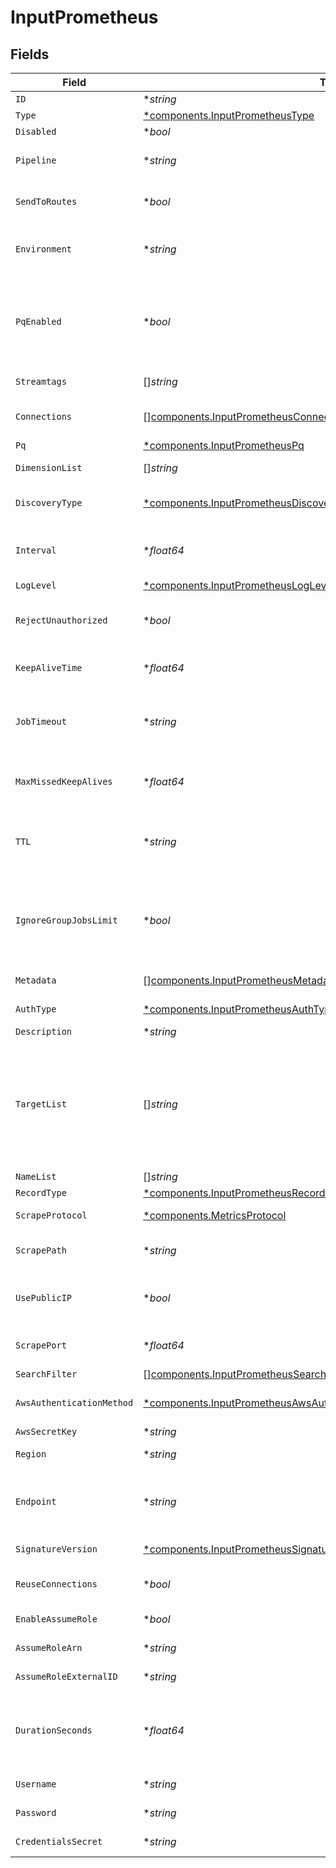 # InputPrometheus


## Fields

| Field                                                                                                                                                                                                                                                                           | Type                                                                                                                                                                                                                                                                            | Required                                                                                                                                                                                                                                                                        | Description                                                                                                                                                                                                                                                                     |
| ------------------------------------------------------------------------------------------------------------------------------------------------------------------------------------------------------------------------------------------------------------------------------- | ------------------------------------------------------------------------------------------------------------------------------------------------------------------------------------------------------------------------------------------------------------------------------- | ------------------------------------------------------------------------------------------------------------------------------------------------------------------------------------------------------------------------------------------------------------------------------- | ------------------------------------------------------------------------------------------------------------------------------------------------------------------------------------------------------------------------------------------------------------------------------- |
| `ID`                                                                                                                                                                                                                                                                            | **string*                                                                                                                                                                                                                                                                       | :heavy_minus_sign:                                                                                                                                                                                                                                                              | Unique ID for this input                                                                                                                                                                                                                                                        |
| `Type`                                                                                                                                                                                                                                                                          | [*components.InputPrometheusType](../../models/components/inputprometheustype.md)                                                                                                                                                                                               | :heavy_minus_sign:                                                                                                                                                                                                                                                              | N/A                                                                                                                                                                                                                                                                             |
| `Disabled`                                                                                                                                                                                                                                                                      | **bool*                                                                                                                                                                                                                                                                         | :heavy_minus_sign:                                                                                                                                                                                                                                                              | N/A                                                                                                                                                                                                                                                                             |
| `Pipeline`                                                                                                                                                                                                                                                                      | **string*                                                                                                                                                                                                                                                                       | :heavy_minus_sign:                                                                                                                                                                                                                                                              | Pipeline to process data from this Source before sending it through the Routes                                                                                                                                                                                                  |
| `SendToRoutes`                                                                                                                                                                                                                                                                  | **bool*                                                                                                                                                                                                                                                                         | :heavy_minus_sign:                                                                                                                                                                                                                                                              | Select whether to send data to Routes, or directly to Destinations.                                                                                                                                                                                                             |
| `Environment`                                                                                                                                                                                                                                                                   | **string*                                                                                                                                                                                                                                                                       | :heavy_minus_sign:                                                                                                                                                                                                                                                              | Optionally, enable this config only on a specified Git branch. If empty, will be enabled everywhere.                                                                                                                                                                            |
| `PqEnabled`                                                                                                                                                                                                                                                                     | **bool*                                                                                                                                                                                                                                                                         | :heavy_minus_sign:                                                                                                                                                                                                                                                              | Use a disk queue to minimize data loss when connected services block. See [Cribl Docs](https://docs.cribl.io/stream/persistent-queues) for PQ defaults (Cribl-managed Cloud Workers) and configuration options (on-prem and hybrid Workers).                                    |
| `Streamtags`                                                                                                                                                                                                                                                                    | []*string*                                                                                                                                                                                                                                                                      | :heavy_minus_sign:                                                                                                                                                                                                                                                              | Tags for filtering and grouping in @{product}                                                                                                                                                                                                                                   |
| `Connections`                                                                                                                                                                                                                                                                   | [][components.InputPrometheusConnection](../../models/components/inputprometheusconnection.md)                                                                                                                                                                                  | :heavy_minus_sign:                                                                                                                                                                                                                                                              | Direct connections to Destinations, and optionally via a Pipeline or a Pack                                                                                                                                                                                                     |
| `Pq`                                                                                                                                                                                                                                                                            | [*components.InputPrometheusPq](../../models/components/inputprometheuspq.md)                                                                                                                                                                                                   | :heavy_minus_sign:                                                                                                                                                                                                                                                              | N/A                                                                                                                                                                                                                                                                             |
| `DimensionList`                                                                                                                                                                                                                                                                 | []*string*                                                                                                                                                                                                                                                                      | :heavy_minus_sign:                                                                                                                                                                                                                                                              | Other dimensions to include in events                                                                                                                                                                                                                                           |
| `DiscoveryType`                                                                                                                                                                                                                                                                 | [*components.InputPrometheusDiscoveryType](../../models/components/inputprometheusdiscoverytype.md)                                                                                                                                                                             | :heavy_minus_sign:                                                                                                                                                                                                                                                              | Target discovery mechanism. Use static to manually enter a list of targets.                                                                                                                                                                                                     |
| `Interval`                                                                                                                                                                                                                                                                      | **float64*                                                                                                                                                                                                                                                                      | :heavy_minus_sign:                                                                                                                                                                                                                                                              | How often in minutes to scrape targets for metrics, 60 must be evenly divisible by the value or save will fail.                                                                                                                                                                 |
| `LogLevel`                                                                                                                                                                                                                                                                      | [*components.InputPrometheusLogLevel](../../models/components/inputprometheusloglevel.md)                                                                                                                                                                                       | :heavy_minus_sign:                                                                                                                                                                                                                                                              | Collector runtime Log Level                                                                                                                                                                                                                                                     |
| `RejectUnauthorized`                                                                                                                                                                                                                                                            | **bool*                                                                                                                                                                                                                                                                         | :heavy_minus_sign:                                                                                                                                                                                                                                                              | Reject certificates that cannot be verified against a valid CA, such as self-signed certificates                                                                                                                                                                                |
| `KeepAliveTime`                                                                                                                                                                                                                                                                 | **float64*                                                                                                                                                                                                                                                                      | :heavy_minus_sign:                                                                                                                                                                                                                                                              | How often workers should check in with the scheduler to keep job subscription alive                                                                                                                                                                                             |
| `JobTimeout`                                                                                                                                                                                                                                                                    | **string*                                                                                                                                                                                                                                                                       | :heavy_minus_sign:                                                                                                                                                                                                                                                              | Maximum time the job is allowed to run (e.g., 30, 45s or 15m). Units are seconds, if not specified. Enter 0 for unlimited time.                                                                                                                                                 |
| `MaxMissedKeepAlives`                                                                                                                                                                                                                                                           | **float64*                                                                                                                                                                                                                                                                      | :heavy_minus_sign:                                                                                                                                                                                                                                                              | The number of Keep Alive Time periods before an inactive worker will have its job subscription revoked.                                                                                                                                                                         |
| `TTL`                                                                                                                                                                                                                                                                           | **string*                                                                                                                                                                                                                                                                       | :heavy_minus_sign:                                                                                                                                                                                                                                                              | Time to keep the job's artifacts on disk after job completion. This also affects how long a job is listed in the Job Inspector.                                                                                                                                                 |
| `IgnoreGroupJobsLimit`                                                                                                                                                                                                                                                          | **bool*                                                                                                                                                                                                                                                                         | :heavy_minus_sign:                                                                                                                                                                                                                                                              | When enabled, this job's artifacts are not counted toward the Worker Group's finished job artifacts limit. Artifacts will be removed only after the Collector's configured time to live.                                                                                        |
| `Metadata`                                                                                                                                                                                                                                                                      | [][components.InputPrometheusMetadatum](../../models/components/inputprometheusmetadatum.md)                                                                                                                                                                                    | :heavy_minus_sign:                                                                                                                                                                                                                                                              | Fields to add to events from this input                                                                                                                                                                                                                                         |
| `AuthType`                                                                                                                                                                                                                                                                      | [*components.InputPrometheusAuthTypeAuthenticationMethod](../../models/components/inputprometheusauthtypeauthenticationmethod.md)                                                                                                                                               | :heavy_minus_sign:                                                                                                                                                                                                                                                              | Enter credentials directly, or select a stored secret                                                                                                                                                                                                                           |
| `Description`                                                                                                                                                                                                                                                                   | **string*                                                                                                                                                                                                                                                                       | :heavy_minus_sign:                                                                                                                                                                                                                                                              | N/A                                                                                                                                                                                                                                                                             |
| `TargetList`                                                                                                                                                                                                                                                                    | []*string*                                                                                                                                                                                                                                                                      | :heavy_minus_sign:                                                                                                                                                                                                                                                              | List of Prometheus targets to pull metrics from. Values can be in URL or host[:port] format. For example: http://localhost:9090/metrics, localhost:9090, or localhost. In cases where just host[:port] is specified, the endpoint will resolve to 'http://host[:port]/metrics'. |
| `NameList`                                                                                                                                                                                                                                                                      | []*string*                                                                                                                                                                                                                                                                      | :heavy_minus_sign:                                                                                                                                                                                                                                                              | List of DNS names to resolve                                                                                                                                                                                                                                                    |
| `RecordType`                                                                                                                                                                                                                                                                    | [*components.InputPrometheusRecordType](../../models/components/inputprometheusrecordtype.md)                                                                                                                                                                                   | :heavy_minus_sign:                                                                                                                                                                                                                                                              | DNS Record type to resolve                                                                                                                                                                                                                                                      |
| `ScrapeProtocol`                                                                                                                                                                                                                                                                | [*components.MetricsProtocol](../../models/components/metricsprotocol.md)                                                                                                                                                                                                       | :heavy_minus_sign:                                                                                                                                                                                                                                                              | Protocol to use when collecting metrics                                                                                                                                                                                                                                         |
| `ScrapePath`                                                                                                                                                                                                                                                                    | **string*                                                                                                                                                                                                                                                                       | :heavy_minus_sign:                                                                                                                                                                                                                                                              | Path to use when collecting metrics from discovered targets                                                                                                                                                                                                                     |
| `UsePublicIP`                                                                                                                                                                                                                                                                   | **bool*                                                                                                                                                                                                                                                                         | :heavy_minus_sign:                                                                                                                                                                                                                                                              | Use public IP address for discovered targets. Set to false if the private IP address should be used.                                                                                                                                                                            |
| `ScrapePort`                                                                                                                                                                                                                                                                    | **float64*                                                                                                                                                                                                                                                                      | :heavy_minus_sign:                                                                                                                                                                                                                                                              | The port number in the metrics URL for discovered targets.                                                                                                                                                                                                                      |
| `SearchFilter`                                                                                                                                                                                                                                                                  | [][components.InputPrometheusSearchFilter](../../models/components/inputprometheussearchfilter.md)                                                                                                                                                                              | :heavy_minus_sign:                                                                                                                                                                                                                                                              | EC2 Instance Search Filter                                                                                                                                                                                                                                                      |
| `AwsAuthenticationMethod`                                                                                                                                                                                                                                                       | [*components.InputPrometheusAwsAuthenticationMethodAuthenticationMethod](../../models/components/inputprometheusawsauthenticationmethodauthenticationmethod.md)                                                                                                                 | :heavy_minus_sign:                                                                                                                                                                                                                                                              | AWS authentication method. Choose Auto to use IAM roles.                                                                                                                                                                                                                        |
| `AwsSecretKey`                                                                                                                                                                                                                                                                  | **string*                                                                                                                                                                                                                                                                       | :heavy_minus_sign:                                                                                                                                                                                                                                                              | N/A                                                                                                                                                                                                                                                                             |
| `Region`                                                                                                                                                                                                                                                                        | **string*                                                                                                                                                                                                                                                                       | :heavy_minus_sign:                                                                                                                                                                                                                                                              | Region where the EC2 is located                                                                                                                                                                                                                                                 |
| `Endpoint`                                                                                                                                                                                                                                                                      | **string*                                                                                                                                                                                                                                                                       | :heavy_minus_sign:                                                                                                                                                                                                                                                              | EC2 service endpoint. If empty, defaults to the AWS Region-specific endpoint. Otherwise, it must point to EC2-compatible endpoint.                                                                                                                                              |
| `SignatureVersion`                                                                                                                                                                                                                                                              | [*components.InputPrometheusSignatureVersion](../../models/components/inputprometheussignatureversion.md)                                                                                                                                                                       | :heavy_minus_sign:                                                                                                                                                                                                                                                              | Signature version to use for signing EC2 requests                                                                                                                                                                                                                               |
| `ReuseConnections`                                                                                                                                                                                                                                                              | **bool*                                                                                                                                                                                                                                                                         | :heavy_minus_sign:                                                                                                                                                                                                                                                              | Reuse connections between requests, which can improve performance                                                                                                                                                                                                               |
| `EnableAssumeRole`                                                                                                                                                                                                                                                              | **bool*                                                                                                                                                                                                                                                                         | :heavy_minus_sign:                                                                                                                                                                                                                                                              | Use Assume Role credentials to access EC2                                                                                                                                                                                                                                       |
| `AssumeRoleArn`                                                                                                                                                                                                                                                                 | **string*                                                                                                                                                                                                                                                                       | :heavy_minus_sign:                                                                                                                                                                                                                                                              | Amazon Resource Name (ARN) of the role to assume                                                                                                                                                                                                                                |
| `AssumeRoleExternalID`                                                                                                                                                                                                                                                          | **string*                                                                                                                                                                                                                                                                       | :heavy_minus_sign:                                                                                                                                                                                                                                                              | External ID to use when assuming role                                                                                                                                                                                                                                           |
| `DurationSeconds`                                                                                                                                                                                                                                                               | **float64*                                                                                                                                                                                                                                                                      | :heavy_minus_sign:                                                                                                                                                                                                                                                              | Duration of the assumed role's session, in seconds. Minimum is 900 (15 minutes), default is 3600 (1 hour), and maximum is 43200 (12 hours).                                                                                                                                     |
| `Username`                                                                                                                                                                                                                                                                      | **string*                                                                                                                                                                                                                                                                       | :heavy_minus_sign:                                                                                                                                                                                                                                                              | Username for Prometheus Basic authentication                                                                                                                                                                                                                                    |
| `Password`                                                                                                                                                                                                                                                                      | **string*                                                                                                                                                                                                                                                                       | :heavy_minus_sign:                                                                                                                                                                                                                                                              | Password for Prometheus Basic authentication                                                                                                                                                                                                                                    |
| `CredentialsSecret`                                                                                                                                                                                                                                                             | **string*                                                                                                                                                                                                                                                                       | :heavy_minus_sign:                                                                                                                                                                                                                                                              | Select or create a secret that references your credentials                                                                                                                                                                                                                      |